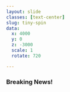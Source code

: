 ```yaml
---
layout: slide
classes: [text-center]
slug: tiny-spin
data:
  x: 4000
  y: 0
  z: -3000
  scale: 1
  rotate: 720

---
```



### Breaking News!
